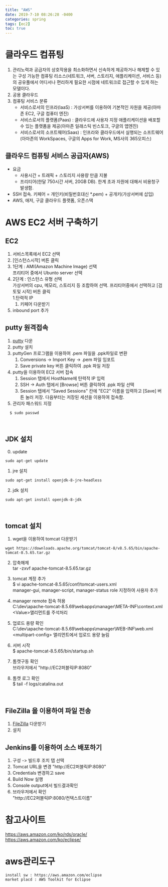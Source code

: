 ```yaml
---
title: "AWS"
date: 2019-7-10 08:26:28 -0400
categories: spring  
tags: [ec2]
toc: true
---
```


# 클라우드 컴퓨팅

1. 관리노력과 공급자의 상호작용을 최소화하면서 신속하게 제공하거나 해제할 수 있는 구성 가능한 컴퓨팅 리소스(네트워크, 서버, 스토리지, 애플리케이션, 서비스 등)의 공유풀에서 어디서나 편리하게 필요한 시점에 네트워크로 접근할 수 있게 하는 모델이다.
2. 공용 클라우드
3. 컴퓨팅 서비스 분류
    * 서비스로서의 인프라(IaaS) : 가상서버를 이용하여 기본적인 자원을 제공(아마존 EC2, 구글 컴퓨터 엔진)
    * 서비스로서의 플랫폼(Paas) : 클라우드에 사용자 지정 애플리케이션을 배포할 수 있는 플랫폼을 제공(아마존 일래스틱 빈스토크, 구글의 앱엔진)
    * 서비스로서의 소프트웨어(Saas) : 인프라와 클라우드에서 실행되는 소프트웨어(아마존의 WorkSpaces, 구글의 Apps for Work,  MS사의 365오피스)

## 클라우드 컴퓨팅 서비스 공급자(AWS)
* 요금
  * 사용시간 + 트래픽 + 스토리지 사용량 만큼 지불
  * 프리티어(한달 750시간 서버, 20GB DB). 한계 초과 자원에 대해서 비용청구 발생함.
* SSH 접속. 키페어 = 개인키(비밀번호대신 *.pem) + 공개키(가상서버에 삽입)
* AWS, 애저, 구글 클라우드 플랫폼, 오픈스택

# AWS EC2 서버 구축하기

## EC2 

1. 서비스목록에서 EC2 선택
1. [인스턴스시작] 버튼 클릭
1. 1단계 : AMI(Amazon Machine Image) 선택  
   프리티어 중에서 Ubunto server 선택
1. 2단계 : 인스턴스 유형 선택  
  가상서버의 cpu, 메모리, 스토리지 등 조합하여 선택.    프리티어중에서 선택하고 [검토및 시작] 버튼 클릭  
1.탄력적 IP  
   1. 키페어 다운받기  
1. inbound port 추가


## putty 원격접속
1. [putty](https://www.putty.org/) 다운
2. putty 설치 
3. puttyGen 프로그램을 이용하여 .pem 파일을 .ppk파일로 변환  
   1. Conversions -> Import Key -> .pem 파일 임포트 
   2. Save private key 버튼 클릭하여  .ppk 파일 저장
4. putty을 이용하여 EC2 서버 접속  
   1. Session 탭에서 HostName에 탄력적 IP 입력
   2. SSH -> Auth 탭에서 [Browse] 버튼 클릭하여 .ppk 파일 선택 
   3. Session 탭에서 "Saved Sessions" 칸에 "EC2" 이름을 입력하고 [Save] 버튼 눌러 저장. 다음부터는 저장된 세션을 이용하여 접속함.
5. 관리자 패스워드 지정  
````
  $ sudo passwd  
````
<br/>

## JDK 설치
 0. update
````
sudo apt-get update
```` 
 1. jre 설치  
````
sudo apt-get install openjdk-8-jre-headless
````
 2. jdk 설치  
````
sudo apt-get install openjdk-8-jdk
````
<br/> 

## tomcat 설치
1. wget을 이용하여 tomcat 다운받기  
````
wget https://downloads.apache.org/tomcat/tomcat-8/v8.5.65/bin/apache-tomcat-8.5.65.tar.gz  
````

2. 압축해제  
tar -zxvf apache-tomcat-8.5.65.tar.gz  

3. tomcat 계정 추가  
$ vi apache-tomcat-8.5.65/conf/tomcat-users.xml  
  manager-gui, manager-script, manager-status role 지정하여 사용자 추가

4. manager remote 접속 허용  
  C:\dev\apache-tomcat-8.5.69\webapps\manager\META-INF\context.xml  
  &lt;Value&gt;앨리먼트를 주석처리

5. 업로드 용량 확인  
  C:\dev\apache-tomcat-8.5.69\webapps\manager\WEB-INF\web.xml  
  &lt;multipart-config&gt; 앨리먼트에서 업로드 용량 늘림

6. 서버 시작  
  $ apache-tomcat-8.5.65/bin/startup.sh

7. 톰캣구동 확인  
  브라우저에서 "http://EC2퍼블릭IP:8080"  

8. 톰캣 로그 확인  
  $ tail -f logs/catalina.out
<br/>

## FileZilla 을 이용하여 파일 전송
1. [FileZilla](https://filezilla-project.org/download.php?type=client)  다운받기
2. 설치


## Jenkins를 이용하여 소스 배포하기
1. 구성 -> 빌드후 조치 탭 선택
2. Tomcat URL을 변경 "http://EC2퍼블릭IP:8080" 
2. Credentials 변경하고 save
3. Build Now 실행
4. Console output에서 빌드결과확인
5. 브라우저에서 확인  
   "http://EC2퍼블릭IP:8080/컨텍스트이름" 


# 참고사이트
https://aws.amazon.com/ko/rds/oracle/
https://aws.amazon.com/ko/eclipse/

# aws관리도구 
	install sw : https://aws.amazon.com/eclipse
	market placd : AWS Toolkit for Eclipse